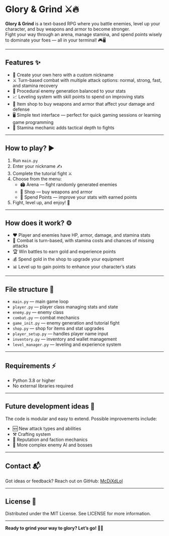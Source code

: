 # Glory & Grind ⚔️🔥

**Glory & Grind** is a text-based RPG where you battle enemies, level up your character, and buy weapons and armor to become stronger.  
Fight your way through an arena, manage stamina, and spend points wisely to dominate your foes — all in your terminal! 🎮🖥️

---

## Features ✨

- 👤 Create your own hero with a custom nickname  
- ⚔️ Turn-based combat with multiple attack options: normal, strong, fast, and stamina recovery  
- 🐉 Procedural enemy generation balanced to your stats  
- 📈 Leveling system with skill points to spend on improving stats  
- 🛒 Item shop to buy weapons and armor that affect your damage and defense  
- 🖥️ Simple text interface — perfect for quick gaming sessions or learning game programming  
- 🔋 Stamina mechanic adds tactical depth to fights  

---

## How to play? ▶️

1. Run `main.py`  
2. Enter your nickname ✍️  
3. Complete the tutorial fight ⚔️  
4. Choose from the menu:  
   - 🏟️ Arena — fight randomly generated enemies  
   - 🛒 Shop — buy weapons and armor  
   - 🎯 Spend Points — improve your stats with earned points  
5. Fight, level up, and enjoy! 🎉

---

## How does it work? ⚙️

- ❤️ Player and enemies have HP, armor, damage, and stamina stats  
- 🔄 Combat is turn-based, with stamina costs and chances of missing attacks  
- 🏆 Win battles to earn gold and experience points  
- 💰 Spend gold in the shop to upgrade your equipment  
- 📊 Level up to gain points to enhance your character’s stats  

---

## File structure 📂

- `main.py` — main game loop  
- `player.py` — player class managing stats and state  
- `enemy.py` — enemy class  
- `combat.py` — combat mechanics  
- `game_init.py` — enemy generation and tutorial fight  
- `shop.py` — shop for items and stat upgrades  
- `player_setup.py` — handles player name input  
- `inventory.py` — inventory and wallet management  
- `level_manager.py` — leveling and experience system  

---

## Requirements ⚡

- Python 3.8 or higher  
- No external libraries required  

---

## Future development ideas 🚀

The code is modular and easy to extend. Possible improvements include:  
- 🆕 New attack types and abilities  
- ⚒️ Crafting system  
- 🤝 Reputation and faction mechanics  
- 🧠 More complex enemy AI and bosses  

---

## Contact 📬

Got ideas or feedback? Reach out on GitHub: [McDjXdLol](https://github.com/McDjXdLol)

---

## License 📄
Distributed under the MIT License. See LICENSE for more information.

---

**Ready to grind your way to glory? Let’s go! 💪🔥**
